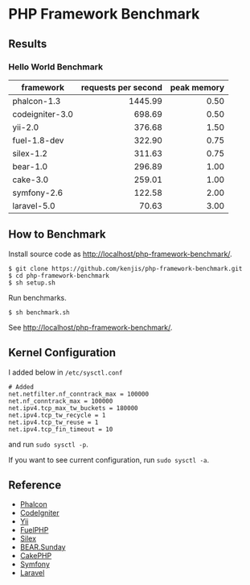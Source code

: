 # PHP Framework Benchmark

## Results

### Hello World Benchmark

|framework          |requests per second|peak memory|
|-------------------|------------------:|----------:|
|phalcon-1.3        |            1445.99|       0.50|
|codeigniter-3.0    |             698.69|       0.50|
|yii-2.0            |             376.68|       1.50|
|fuel-1.8-dev       |             322.90|       0.75|
|silex-1.2          |             311.63|       0.75|
|bear-1.0           |             296.89|       1.00|
|cake-3.0           |             259.01|       1.00|
|symfony-2.6        |             122.58|       2.00|
|laravel-5.0        |              70.63|       3.00|

## How to Benchmark

Install source code as <http://localhost/php-framework-benchmark/>.

~~~
$ git clone https://github.com/kenjis/php-framework-benchmark.git
$ cd php-framework-benchmark
$ sh setup.sh
~~~

Run benchmarks.

~~~
$ sh benchmark.sh
~~~

See <http://localhost/php-framework-benchmark/>.

## Kernel Configuration

I added below in `/etc/sysctl.conf`

~~~
# Added
net.netfilter.nf_conntrack_max = 100000
net.nf_conntrack_max = 100000
net.ipv4.tcp_max_tw_buckets = 180000
net.ipv4.tcp_tw_recycle = 1
net.ipv4.tcp_tw_reuse = 1
net.ipv4.tcp_fin_timeout = 10
~~~

and run `sudo sysctl -p`.

If you want to see current configuration, run `sudo sysctl -a`.

## Reference

* [Phalcon](http://phalconphp.com/)
* [CodeIgniter](http://www.codeigniter.com/)
* [Yii](http://www.yiiframework.com/)
* [FuelPHP](http://fuelphp.com/)
* [Silex](http://silex.sensiolabs.org/)
* [BEAR.Sunday](https://bearsunday.github.io/)
* [CakePHP](http://cakephp.org/)
* [Symfony](http://symfony.com/)
* [Laravel](http://laravel.com/)
